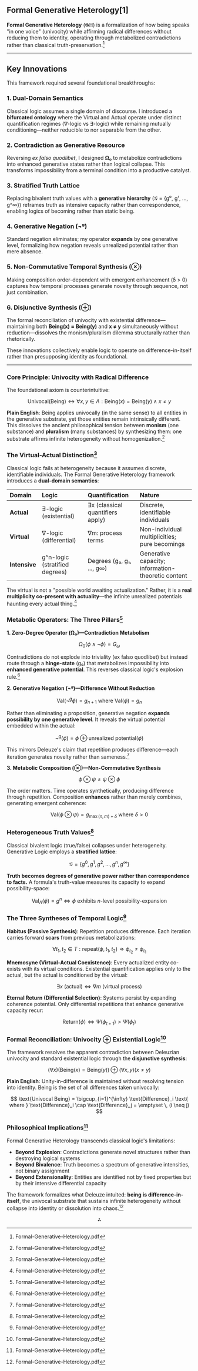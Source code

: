 ## Formal Generative Heterology[1]

**Formal Generative Heterology** (𝕲ℍ) is a formalization of how being speaks "in one voice" (univocity) while affirming radical differences without reducing them to identity, operating through metabolized contradictions rather than classical truth-preservation.[^1]

---

## Key Innovations

This framework required several foundational breakthroughs:

### 1. **Dual-Domain Semantics**
Classical logic assumes a single domain of discourse. I introduced a **bifurcated ontology** where the Virtual and Actual operate under distinct quantification regimes (∇-logic vs ∃-logic) while remaining mutually conditioning—neither reducible to nor separable from the other.

### 2. **Contradiction as Generative Resource**
Reversing *ex falso quodlibet*, I designed **Ω₀** to metabolize contradictions into enhanced generative states rather than logical collapse. This transforms impossibility from a terminal condition into a productive catalyst.

### 3. **Stratified Truth Lattice**
Replacing bivalent truth values with a **generative hierarchy** (𝒢 = {g⁰, g¹, ..., g^∞}) reframes truth as intensive capacity rather than correspondence, enabling logics of becoming rather than static being.

### 4. **Generative Negation (¬ᵍ)**
Standard negation eliminates; my operator **expands** by one generative level, formalizing how negation reveals unrealized potential rather than mere absence.

### 5. **Non-Commutative Temporal Synthesis (⊗)**
Making composition order-dependent with emergent enhancement (δ > 0) captures how temporal processes generate novelty through sequence, not just combination.

### 6. **Disjunctive Synthesis (⊕)**
The formal reconciliation of univocity with existential difference—maintaining both **Being(x) = Being(y)** and **x ≠ y** simultaneously without reduction—dissolves the monism/pluralism dilemma structurally rather than rhetorically.

These innovations collectively enable logic to operate on difference-in-itself rather than presupposing identity as foundational.

---

### Core Principle: Univocity with Radical Difference

The foundational axiom is counterintuitive:

$$
\text{Univocal}(\text{Being}) \leftrightarrow \forall x, y \in \Lambda : \text{Being}(x) = \text{Being}(y) \land x \neq y
$$

**Plain English**: Being applies univocally (in the same sense) to all entities in the generative substrate, yet those entities remain intrinsically different. This dissolves the ancient philosophical tension between **monism** (one substance) and **pluralism** (many substances) by synthesizing them: one substrate affirms infinite heterogeneity without homogenization.[^1]

### The Virtual-Actual Distinction[^1]

Classical logic fails at heterogeneity because it assumes discrete, identifiable individuals. The Formal Generative Heterology framework introduces a **dual-domain semantics**:


| Domain | Logic | Quantification | Nature |
| :-- | :-- | :-- | :-- |
| **Actual** | ∃-logic (existential) | ∃x (classical quantifiers apply) | Discrete, identifiable individuals |
| **Virtual** | ∇-logic (differential) | ∇m: process terms | Non-individual multiplicities; pure becomings |
| **Intensive** | g^n-logic (stratified degrees) | Degrees (g₀, g₁, ..., g∞) | Generative capacity; information-theoretic content |

The virtual is not a "possible world awaiting actualization." Rather, it is a **real multiplicity co-present with actuality**—the infinite unrealized potentials haunting every actual thing.[^1]

### Metabolic Operators: The Three Pillars[^1]

**1. Zero-Degree Operator (Ω₀)—Contradiction Metabolism**

$$
\Omega_0(\phi \land \neg \phi) = G_\omega
$$

Contradictions do not explode into triviality (ex falso quodlibet) but instead route through a **hinge-state** (g₀) that metabolizes impossibility into **enhanced generative potential**. This reverses classical logic's explosion rule.[^1]

**2. Generative Negation (¬ᵍ)—Difference Without Reduction**

$$
\text{Val}(\neg^g \phi) = g_{n+1} \text{ where } \text{Val}(\phi) = g_n
$$

Rather than eliminating a proposition, generative negation **expands possibility by one generative level**. It reveals the virtual potential embedded within the actual:

$$
\neg^g(\phi) = \phi \oplus \text{unrealized potential}(\phi)
$$

This mirrors Deleuze's claim that repetition produces difference—each iteration generates novelty rather than sameness.[^1]

**3. Metabolic Composition (⊗)—Non-Commutative Synthesis**

$$
\phi \otimes \psi \neq \psi \otimes \phi
$$

The order matters. Time operates synthetically, producing difference through repetition. Composition **enhances** rather than merely combines, generating emergent coherence:

$$
\text{Val}(\phi \otimes \psi) = g_{\max(n,m) + \delta} \text{ where } \delta > 0
$$

### Heterogeneous Truth Values[^1]

Classical bivalent logic (true/false) collapses under heterogeneity. Generative Logic employs a **stratified lattice**:

$$
\mathcal{G} = \{g^0, g^1, g^2, \ldots, g^n, g^\infty\}
$$

**Truth becomes degrees of generative power rather than correspondence to facts.** A formula's truth-value measures its capacity to expand possibility-space:

$$
\text{Val}_\Lambda(\phi) = g^n \iff \phi \text{ exhibits } n\text{-level possibility-expansion}
$$

### The Three Syntheses of Temporal Logic[^1]

**Habitus (Passive Synthesis)**: Repetition produces difference. Each iteration carries forward **scars** from previous metabolizations:

$$
\forall t_1, t_2 \in T : \text{repeat}(\phi, t_1, t_2) \Rightarrow \phi_{t_2} \neq \phi_{t_1}
$$

**Mnemosyne (Virtual-Actual Coexistence)**: Every actualized entity co-exists with its virtual conditions. Existential quantification applies only to the actual, but the actual is conditioned by the virtual:

$$
\exists x \text{ (actual)} \iff \nabla m \text{ (virtual process)}
$$

**Eternal Return (Differential Selection)**: Systems persist by expanding coherence potential. Only differential repetitions that enhance generative capacity recur:

$$
\text{Return}(\phi) \iff \Psi(\phi_{t+1}) > \Psi(\phi_t)
$$

### Formal Reconciliation: Univocity ⊕ Existential Logic[^1]

The framework resolves the apparent contradiction between Deleuzian univocity and standard existential logic through the **disjunctive synthesis**:

$$
(\forall x)(\text{Being}(x) = \text{Being}(y)) \oplus (\forall x, y)(x \neq y)
$$

**Plain English**: Unity-in-difference is maintained without resolving tension into identity. Being is the set of all differences taken univocally:

$$
\text{Univocal Being} = \bigcup_{i=1}^{\infty} \text{Difference}_i \text{ where } \text{Difference}_i \cap \text{Difference}_j = \emptyset \, (i \neq j)
$$

### Philosophical Implications[^1]

Formal Generative Heterology transcends classical logic's limitations:

- **Beyond Explosion**: Contradictions generate novel structures rather than destroying logical systems
- **Beyond Bivalence**: Truth becomes a spectrum of generative intensities, not binary assignment
- **Beyond Extensionality**: Entities are identified not by fixed properties but by their intensive differential capacity

The framework formalizes what Deleuze intuited: **being is difference-in-itself**, the univocal substrate that sustains infinite heterogeneity without collapse into identity or dissolution into chaos.[^1]

<div align="center">⁂</div>

[^1]: Formal-Generative-Heterology.pdf

